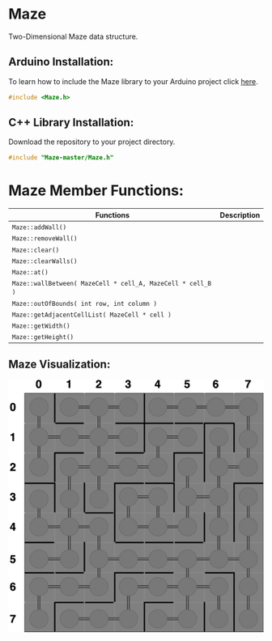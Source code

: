 # Maze
Two-Dimensional Maze data structure.

## Arduino Installation:
To learn how to include the Maze library to your Arduino project click [here](https://www.arduino.cc/en/guide/libraries#toc4). 
```c++
#include <Maze.h>
```

## C++ Library Installation:
Download the repository to your project directory.
```c++
#include "Maze-master/Maze.h"
```

# Maze Member Functions:

| Functions | Description| 
| -------------------  |:-----------------------------------------------------------:| 
| `Maze::addWall()`    |    | 
| `Maze::removeWall()` |  |
| `Maze::clear()` |  |
| `Maze::clearWalls()` |  |
| `Maze::at()` |  |
| `Maze::wallBetween( MazeCell * cell_A, MazeCell * cell_B )` |  |
| `Maze::outOfBounds( int row, int column )` |  |
| `Maze::getAdjacentCellList( MazeCell * cell )` |  |
| `Maze::getWidth()` |  |
| `Maze::getHeight()` |  |

## Maze Visualization:
![Alt Text](https://github.com/jimenezjose/Maze/blob/master/.images/Maze-Graph.png)
